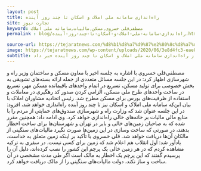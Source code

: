 ```yaml
---
layout: post
title: راه‌اندازی سامانه ملی املاک و اسکان تا چند روز آینده
site: تجارت نیوز
keyword: مصطفی‌قلی خسروی,مسكن,ماليات,سامانه ملی املاک
permalink : blog/راه‌اندازی-سامانه-ملی-املاک-و-اسکان-تا-چند-روز-آینده.html

source-url: https://tejaratnews.com/%d8%b1%d8%a7%d9%87%e2%80%8c%d8%a7%d9%86%d8%af%d8%a7%d8%b2%db%8c-%d8%b3%d8%a7%d9%85%d8%a7%d9%86%d9%87-%d9%85%d9%84%db%8c-%d8%a7%d9%85%d9%84%d8%a7%da%a9
image: https://tejaratnews.com/wp-content/uploads/2020/06/3e8d4fc3-eae8-484e-bb8d-43bd8ac50941-1.jpg
subtitle: رئیس اتحادیه مشاوران املاک از راه‌اندازی سامانه ملی املاک و اسکان تا چند روز آینده خبر داد.
---
```

 مصطفی‌قلی خسروی با اشاره به جلسه اخیر با معاون مسکن و ساختمان وزیر راه و شهرسازی اظهار کرد: در این جلسه مسائل متعددی از جمله ارائه بسته‌های تشویقی به بخش خصوصی برای تولید مسکن، تسریع در اتمام واحد‌های باقیمانده مسکن مهر، تسریع در ساخت واحد‌های طرح ملی مسکن، الزامی کردن صدور کد رهگیری در معاملات و استفاده از ظرفیت‌های بورس برای مسکن مطرح شد.
رئیس اتحادیه مشاوران املاک با بیان این‌که سامانه ملی املاک و اسکان نیز تا چند روز آینده راه‌اندازی خواهد شد، افزود: در این جلسه عنوان شد که وزارت راه و شهرسازی صندوق‌های حمایتی از مردم را با منابع مالی مالیات بر خانه‌های خالی راه‌اندازی خواهد کرد.
وی ادامه داد: همچنین مقرر شده که به صاحبان زمین‌های خالی و بایر در تهران و شهرستان‌ها برای ساخت اخطار بدهند، در صورتی که ساخت و‌سازی در این زمین‌ها صورت نگیرد مالیات‌های سنگینی از مالکان آن‌ها دریافت خواهد شد.
‌قلی خسروی با تأکید بر اینکه زمین متعلق به خداست، یادآور شد: اول انقلاب هم اعلام شد که زمین برای کسی نیست. در سفری به ترکیه مشاهده کردم که در هر زمین خالی یک پرچم این کشور را نصب کرده‌اند، دلیل آن را پرسیدم گفتند که این پرچم یک اخطار به مالک است اگر طی مدت مشخصی در آن ساخت و ساز نکند، دولت مالیات‌های سنگینی را از مالک دریافت خواهد کرد.